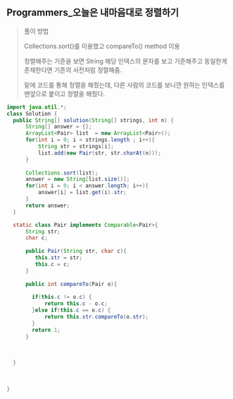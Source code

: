 ## Programmers_오늘은 내마음대로 정렬하기

>풀이 방법
>
>Collections.sort()를 이용했고 compareTo() method 이용 
>
>정렬해주는 기준을 보면 String 해당 인덱스의 문자를 보고 기준해주고 동일한게 존재한다면 기존의 사전처럼 정렬해줌.
>
>밑에 코드를 통해 정렬을 해줬는데, 다른 사람의 코드를 보니깐 원하는 인덱스를 맨앞으로 붙이고 정렬을 해줬다. 





```java
import java.util.*;
class Solution {
  public String[] solution(String[] strings, int n) {
      String[] answer = {};
      ArrayList<Pair> list  = new ArrayList<Pair>();
      for(int i = 0; i < strings.length ; i++){
          String str = strings[i];
          list.add(new Pair(str, str.charAt(n)));          
      }
      
      Collections.sort(list);
      answer = new String[list.size()];
      for(int i = 0; i < answer.length; i++){
          answer[i] = list.get(i).str;
      }
      return answer;
  }

  static class Pair implements Comparable<Pair>{
      String str;
      char c;
      
      public Pair(String str, char c){
         this.str = str;
         this.c = c;
      }
      
      public int compareTo(Pair o){
        
        if(this.c != o.c) {
			return this.c - o.c;
		}else if(this.c == o.c) {
			return this.str.compareTo(o.str);
		}
		return 1;
      }
      
      
      
  }
    
    
    
}
```

